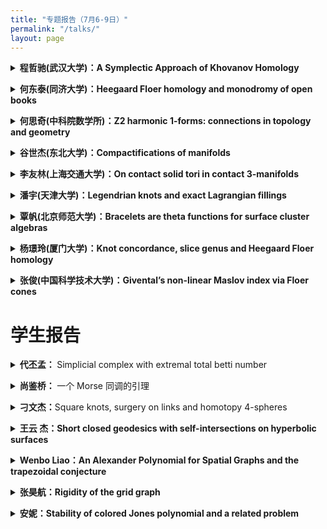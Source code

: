 ```yaml
---
title: "专题报告（7月6-9日）"
permalink: "/talks/"
layout: page
---
```


<p>
<details>
<summary><b>程哲驰(武汉大学)：A Symplectic Approach of Khovanov Homology
</b></summary>
摘要：There are many different approaches of Khovanov homology. As for this talk, we will mainly be interested in a version from symplectic geometry, called symplectic Khovanov homology.  It is conjecturally isomorphic to Khovanov homology. In 2020, Abouzaid and Smith proved this conjecture over characteristic-zero fields, while the more general cases remain open. In this talk, we start with comparing the gradings on symplectic Khovanov homology and Khovanov homology, and then discuss some recent progress on the conjecture.
</details>
</p> 

<p>
<details>
<summary><b>何东泰(同济大学)：Heegaard Floer homology and monodromy of open books 
</b></summary>
摘要：In this talk, we will discuss the relationship between Heegaard (Knot) Floer homology, contact structures, and the monodromy of open books. We will begin with an introduction to basic notions in contact topology, open book decomposition, with an emphasis on their relationship with Heegaard Floer homology. We will also discuss recent progress in this field, as well as application to knot concordance.
</details>
</p> 

<p>
 <details>
<summary><b>何思奇(中科院数学所)：Z2 harmonic 1-forms: connections in topology and geometry</b></summary>
摘要：Z2 harmonic spinors and forms extend the concept of quadratic differentials on Riemann surfaces to higher dimensions, creating significant links with gauge theory, low-dimensional topology, and calibrated geometry. According to Taubes, Z2 harmonic 1-forms serve as essential boundaries in various gauge theory equations, particularly in the context of flat SL(2,C) connections. In the first session, we will provide an overview of this field, highlighting contributions from Takahashi, Parker, Walpuski, Doan, Donaldson, Haydys, Mazzeo, Chen, and others. The second session will address a challenge question posed by Taubes-Wu concerning the existence and rigidity of the tangent cone model for Z2 harmonic 1-forms. We will discuss the application of finite group representation theory to this problem.
</details>
</p> 


<p>
  <details>
 <summary><b>谷世杰(东北大学)：Compactifications of manifolds</b></summary> 
  摘要：In 1966, Larry Siebenmann once mused that his work (PhD thesis) was initiated at a time "when 'respectable' geometric topology was necessarily compact." That attitude has long since faded; today's topological landscape is filled with research in which noncompact spaces are primary objects. However, major successes in compactifying manifolds included here are fundamental to manifold topology: Stallings' characterization of Euclidean spaces, Siebenmann's collaring theorem, and our recent Gu-Guilbault's manifold completion theorem. In the first part, I will provide quick access to some of these results by weaving them together with common interpretations. In the second part, I will introduce several open questions on this topic. I will focus on clarifying the relationship between pseudo-collarability and Z-compactifiability, two main extensions on completable manifolds. I will construct counterexamples to the statement that Z-compactifiability implies pseudo-collarability. The constructions are based on knot theory and 4D topology. If time permits, I’ll show the reverse statement holds for manifolds of dimension at least six, i.e., pseudo-collarability implies Z-compactifiability.
 </details>
</p> 
 
<p>
 <details>
<summary><b>李友林(上海交通大学)：On contact solid tori in contact 3-manifolds</b></summary>
摘要：Contact solid tori in contact 3-manifolds are closely related to Legendrian knots and Legendrian cable knots. In this talk, I will present several recent results concerning contact solid tori in contact 3-manifolds. This is joint work in progress with John Etnyre and Bulent Tosun.
  <br>
  预备报告题目：Convex surfaces in contact 3-manifolds  <br>
  预备报告摘要：Convex surface theory is an essential tool in studying contact 3-manifolds. In this talk, I will briefly introduce the convex surface theory and demonstrate how it is used to study tight contact structures.
</details>
</p> 
 
<p>
   <details>
<summary><b>潘宇(天津大学)：Legendrian knots and exact Lagrangian fillings</b></summary> 
    摘要：Exact Lagrangian surfaces are important objects in the derived Fukaya category. Augmentations are objects of the augmentation category, which is the contact analog of the Fukaya category. In this talk, we discuss various relations between augmentations and exact Lagrangian surfaces. On one hand, we use augmentations to build obstructions for exact Lagrangian cobordisms. On the other hand, we realize augmentations, which is an algebraic object, fully geometrically via exact Lagrangian surfaces.
</details>
</p> 

<p>
 <details>
<summary><b>覃帆(北京师范大学)：Bracelets are theta functions for surface cluster algebras</b></summary>
摘要：The skein algebra of a marked surface admits the basis of bracelet elements constructed by Fock-Goncharov and Musiker-Schiffler-Williams. As a cluster algebra, it also admits the theta basis from the cluster scattering diagram by Gross-Hacking-Keel-Kontsevich. In a joint work with Travis Mandel, we show that the two bases coincide except for the once-punctured torus. Long-standing conjectures on strong positivity and atomicity follow as corollaries.<br>
 预备报告题目：Visualizing cluster algebras through topological models<br>
 预备报告摘要：Cluster algebras are algebras with a rich combinatorial structure. They are ubiquitous in mathematics. In this talk, we will illustrate these algebras and associated higher structures using topological models on surfaces.
  
</details>
</p> 

<p>
  <details>
 <summary><b>杨璟玲(厦门大学)：Knot concordance, slice genus and Heegaard Floer homology</b></summary>
摘要：In this talk, we will discuss the 4-dimensional properties of knots, knot concordance and knot slice genus, which play central roles in low-dimensional topology. Heegaard Floer ho- mology has proved to be an effective tool in studying low-dimensional topology, particularly in advancing the understanding of knot concordance. We will begin with an expository introduction to some elementary notions, followed by a review of results in knot concordance stemming from Heegaard Floer theory. We will also discuss our recent progress in this field. This is a joint work with Zhongtao Wu. 
</details>
</p> 

<p>
 <details>
<summary><b>张俊(中国科学技术大学)：Givental’s non-linear Maslov index via Floer cones</b></summary>
摘要：In this talk, we will present how to apply a recently-developed Floer theory on a fillable contact manifold, called the contact Hamiltonian Floer homology, to generate a homological machinery that replaces the classical Givental non-linear Maslov indices. As a key step, we will emphasize the role of the homological mapping cone from this Floer theory (called a Floer cone) and its fundamental role in reflecting local data of periodic orbits. As an application, the multiplicity of translated points, serving as a natural generalization of fixed points in contact Hamiltonian dynamics, will be deduced. This talk is based on joint work with Dylan Cant and Igor Uljarevic. <br>
预备报告题目：Contact geometry and its associated dynamics. <br>
预备报告摘要：In this preliminary talk, we will recall some general background on contact geometry, mainly focusing on the Hamiltonian dynamics on a contact manifold. In particular, Reeb dynamics and various studies on closed Reeb orbits will be elaborated; orderability from Eliashberg-Polterovich, together with its most updated progress in terms of the metric geometry, will also be covered. If time permits, we will outline how the Hamiltonian dynamics behave in the relative situation, that is, on Legendrian submanifolds or more generally on contact coisotropic submanifolds. 
 
</details>
</p> 


<h1>学生报告</h1>


<p>
<details>
<summary><b>代丕孟：
</b>Simplicial complex with extremal total betti number
</summary>
摘要：We determine which simplicial complexes have the maximum or minimum sum of
Betti numbers and bigraded Betti numbers with a given number of vertices in each
dimension.
</details>
</p> 

<p>
<details>
<summary><b>尚鉴桥：
</b>一个 Morse 同调的引理</summary>
摘要：（引理）考虑流形 M 与子流形 N，以及 M 上的 Morse 函数 f。如果 f 在 M 和 N 上拥有
相同的奇异点与指标，那么 M 与 N 的 Morse 同调相同。
我们将证明该引理，用其解释 Lagrange 乘子法的 Morse 理论, Viterbo 同构等定理为何正确。之后我会从其出发，解释进一步对辛同调能猜想什么。
</details>
</p> 

<p>
<details>
<summary><b>刁文杰：</b>Square knots, surgery on links and homotopy 4-spheres
</summary>
摘要：While the theory of Dehn surgery on knots has been thoroughly developed over
the past forty years, much less seems to be known about Dehn surgery on links. This
expository talk will review recent results of Gompf-Scharlemann-Thompson and
Meier-Zupan on n-component links in S^3 with a Dehn surgery realizing #n(S^1×S^2)
and its relation to the Smooth 4-Dimensional Poincare conjecture and the Generalized
Property R conjecture
</details>
</p> 

<p>
   <details>
<summary><b>王云
杰：Short closed geodesics with self-intersections on hyperbolic surfaces</b></summary> 
    摘要：In this talk，I will briefly introduce the counting number problem
on hyperbolic surfaces. We will describes the exact asymptotic behavior of
the minimal ratio between length and rooting of self-intersection number
geodesics on compact hyperbolic surfaces, as a function on the moduli
space in terms of their systole length.
This is a joint work with Lizhi Chen.
</details>
</p> 

<p>
   <details>
<summary><b>Wenbo
Liao：An Alexander Polynomial for Spatial Graphs and the trapezoidal conjecture</b></summary> 
    摘要：We introduce an Alexander polynomial for spatial graphs by generalizing
Kaufmann states sum. Let G ⊂S^3 be a spatial graph and G be any planar projection
of G. We define the Kaufmann states of G and show the state sum is independent of
the choice of G so that we get a well-defined invariant of G, called Alexander
polynomial. By using this new invariant, we give a necessary condition for spatial
graphs being planar graphs and give an intrinsic invariant of graphs. Also, we
briefly introduce our recent proof on the trapezoidal conjecture for planar graphs
and relate it to the trapezoidal conjecture for 
</details>
</p> 

<p>
   <details>
<summary><b>张昊航：Rigidity of the grid graph</b></summary> 
    摘要：Inspired by asymptotically flat manifolds, we introduce the concept of
asymptotically flat graphs. We formulate the discrete positive mass conjecture based
on the scalar curvature in the sense of Ollivier curvature, and prove the positive
mass theorem for asymptotically flat graphs that are combinatorially isomorphic to
grid graphs. We prove a weaker version of the positive mass conjecture: an
asymptotically flat graph with non-negative Ricci curvature is isomorphic to the
standard grid graph. Hence the topology structure of an asymptotically flat graph
is determined by the curvature condition, which is a discrete analog of the rigidity
part for the positive mass theorem. The key tool for the proof is the discrete
harmonic function of linear growth associated with the salami structure.链接:
https://arxiv.org/abs/2307.08334
</details>
</p> 



<p>
   <details>
<summary><b>安妮：Stability of colored Jones polynomial and a related problem</b></summary> 
    摘要：Colored Jones polynomial can by defined through the representation of braid
group by using enhanced Yang-Baxter operator. Form Ribbon hopf algebra, we can get
a state sum formula for colored Jones polynomial. Then 10 years ago, Stavros and
Thang proved the stability of colored Jones polynomial and give an explicit
formula of the limit of colored Jones polynomial for alternating knots, which is
in from of Nahm sum and can be determined by the Tait graph of an alternating knot.
Next we want to construct some new invariants from this limit formula and I will
share what we next want to do.
</details>
</p> 

